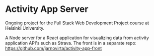 # Activity App Server

Ongoing project for the Full Stack Web Development Project course at Helsinki University. 

A Node server for a React application for visualizing data from activity application API's such as Strava. The front is in a separate repo: https://github.com/jarnovirta/activity-app-front

